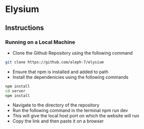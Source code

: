 # Elysium

## Instructions 

### Running on a Local Machine

- Clone the Github Repository using the following command
```bash
git clone https://github.com/aleph-7/elysium
```
- Ensure that npm is installed and added to path 
- Install the dependenicies using the following commands
```bash
npm install 
cd server 
npm install
```
- Navigate to the directory of the repository
- Run the following command in the terminal npm run dev
- This will give the local host port on which the website will run
- Copy the link and then paste it on a browser